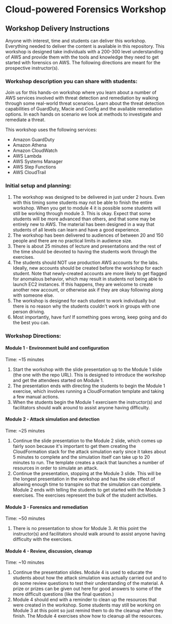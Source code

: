 # Cloud-powered Forensics Workshop
## Workshop Delivery Instructions

Anyone with interest, time and students can deliver this workshop. Everything needed to deliver the content is available in this repository. This workshop is designed take individuals with a 200-300 level understanding of AWS and provide them with the tools and knowledge they need to get started with forensics on AWS. The following directions are meant for the prospective instructor(s).

### Workshop description you can share with students:
Join us for this hands-on workshop where you learn about a number of AWS services involved with threat detection and remediation by walking through some real-world threat scenarios. Learn about the threat detection capabilities of GuardDuty, Macie and Config and the available remediation options. In each hands on scenario we look at methods to investigate and remediate a threat.

This workshop uses the following services:

- Amazon GuardDuty
- Amazon Athena
- Amazon CloudWatch
- AWS Lambda
- AWS Systems Manager
- AWS Step Functions
- AWS CloudTrail

### Initial setup and planning:

1. The workshop was designed to be delivered in just under 2 hours. Even with this timing some students may not be able to finish the entire workshop. When you get to module 4 it is possible some students will still be working through module 3. This is okay. Expect that some students will be more advanced than others, and that some may be entirely new to AWS. The material has been designed in a way that students of all levels can learn and have a good experience.
2. The workshop has been delivered to audiences of between 20 and 150 people and there are no practical limits in audience size.
3. There is about 25 minutes of lecture and presentations and the rest of the time should be devoted to having the students work through the exercises.
4. The students should NOT use production AWS accounts for the labs. Ideally, new accounts should be created before the workshop for each student. Note that newly-created accounts are more likely to get flagged for anomalous behavior, which may result in students not being able to launch EC2 instances. If this happens, they are welcome to create another new account, or otherwise ask if they are okay following along with someone else.
5. The workshop is designed for each student to work individually but there is no reason why the students couldn't work in groups with one person driving.
6. Most importantly, have fun! If something goes wrong, keep going and do the best you can.

### Workshop Directions:

#### Module 1 - Environment build and configuration
	
Time: ~15 minutes
    
1. Start the workshop with the slide presentation up to the Module 1 slide (the one with the repo URL). This is designed to introduce the workshop and get the attendees started on Module 1.
2. The presentation ends with directing the students to begin the Module 1 exercise, which involves running a CloudFormation template and taking a few manual actions.
4. When the students begin the Module 1 exercisem the instructor(s) and facilitators should walk around to assist anyone having difficulty.

#### Module 2 - Attack simulation and detection

Time: ~25 minutes

1. Continue the slide presentation to the Module 2 slide, which comes up fairly soon because it's important to get them creating the CloudFormation stack for the attack simulation early since it takes about 5 minutes to complete and the simulation itself can take up to 20 minutes to run. The template creates a stack that  launches a number of resources in order to simulate an attack.
3. Continue the presentation, stopping at the Module 3 slide. This will be the longest presentation in the workshop and has the side effect of allowing enough time to transpire so that the simulation can complete. Module 2 ends with telling the students to get started with the Module 3 exercises. The exercises represent the bulk of the student activities. 
	
#### Module 3 - Forensics and remediation

Time: ~50 minutes

1. There is no presentation to show for Module 3. At this point the instructor(s) and facilitators should walk around to assist anyone having difficulty with the exercises. 
	
#### Module 4 - Review, discussion, cleanup

Time: ~10 minutes

1. Continue the presentation slides. Module 4 is used to educate the students about how the attack simulation was actually carried out and to do some review questions to test their understanding of the material. A prize or prizes can be given out here for good answers to some of the more difficult questions (like the final question.)
3. Module 4 should end with a reminder to clean up the resources that were created in the workshop. Some students may still be working on Module 3 at this point so just remind them to do the cleanup when they finish. The Module 4 exercises show how to cleanup all the resources.
 